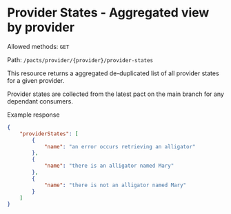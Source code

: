 # Provider States - Aggregated view by provider

Allowed methods: `GET`

Path: `/pacts/provider/{provider}/provider-states`

This resource returns a aggregated de-duplicated list of all provider states for a given provider.

Provider states are collected from the latest pact on the main branch for any dependant consumers.

Example response

```json
{
    "providerStates": [
        {
            "name": "an error occurs retrieving an alligator"
        },
        {
            "name": "there is an alligator named Mary"
        },
        {
            "name": "there is not an alligator named Mary"
        }
    ]
}
```

